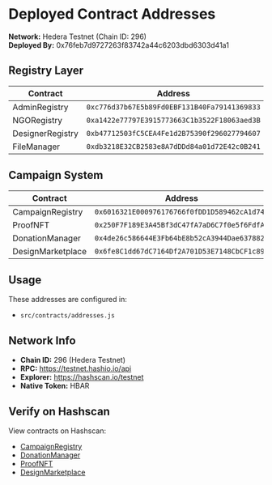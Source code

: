 # Deployed Contract Addresses

**Network:** Hedera Testnet (Chain ID: 296)  
**Deployed By:** 0x76feb7d9727263f83742a44c6203dbd6303d41a1

## Registry Layer

| Contract | Address |
|----------|---------|
| AdminRegistry | `0xc776d37b67E5b89Fd0EBF131B40Fa79141369833` |
| NGORegistry | `0xa1422e77797E3915773663C1b3522F18063aed3B` |
| DesignerRegistry | `0xb47712503fC5CEA4Fe1d2B75390f296027794607` |
| FileManager | `0xdb3218E32CB2583e8A7dDDd84a01d72E42c0B241` |

## Campaign System

| Contract | Address |
|----------|---------|
| CampaignRegistry | `0x6016321E000976176766f0fDD1D589462cA1d741` |
| ProofNFT | `0x250F7F189E3A45Bf3dC47fA7aD6C7f0e5f6FdfA5` |
| DonationManager | `0x4de26c586644E3Fb64bE8b52cA3944Dae637882d` |
| DesignMarketplace | `0x6fe8C1dd67dC7164Df2A701D53E7148CbCF1c895` |

## Usage

These addresses are configured in:
- `src/contracts/addresses.js`

## Network Info

- **Chain ID:** 296 (Hedera Testnet)
- **RPC:** https://testnet.hashio.io/api
- **Explorer:** https://hashscan.io/testnet
- **Native Token:** HBAR

## Verify on Hashscan

View contracts on Hashscan:
- [CampaignRegistry](https://hashscan.io/testnet/contract/0x6016321E000976176766f0fDD1D589462cA1d741)
- [DonationManager](https://hashscan.io/testnet/contract/0x4de26c586644E3Fb64bE8b52cA3944Dae637882d)
- [ProofNFT](https://hashscan.io/testnet/contract/0x250F7F189E3A45Bf3dC47fA7aD6C7f0e5f6FdfA5)
- [DesignMarketplace](https://hashscan.io/testnet/contract/0x6fe8C1dd67dC7164Df2A701D53E7148CbCF1c895)


